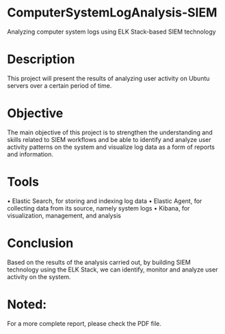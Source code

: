 # ComputerSystemLogAnalysis-SIEM
Analyzing computer system logs using ELK Stack-based SIEM technology

# Description
This project will present the results of analyzing user activity on Ubuntu servers over a certain period of time.

# Objective
The main objective of this project is to strengthen the understanding and skills related to SIEM workflows and be able to identify and analyze user activity patterns on the system and visualize log data as a form of reports and information.

# Tools
• Elastic Search, for storing and indexing log data
• Elastic Agent, for collecting data from its source, namely system logs
• Kibana, for visualization, management, and analysis

# Conclusion
Based on the results of the analysis carried out, by building SIEM technology using the ELK Stack, we can identify, monitor and analyze user activity on the system.

# Noted: 
For a more complete report, please check the PDF file.
